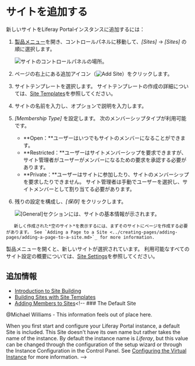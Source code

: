 # サイトを追加する

新しいサイトをLiferay Portalインスタンスに追加するには：

1.  [製品メニュー](../../getting-started/navigating-dxp.md)を開き、コントロールパネルに移動して、*[Sites]* → *[Sites]* の順に選択します。

    ![サイトのコントロールパネルの場所。](./adding-a-site/images/02.png)

2.  ページの右上にある追加アイコン（![Add Site](../../images/icon-add.png)）をクリックします。

3.  サイトテンプレートを選択します。 サイトテンプレートの作成の詳細については、[Site Templates](./building-sites-with-site-templates.md)を参照してください。

4.  サイトの名前を入力し、オプションで説明を入力します。

5.  *[Membership Type]* を設定します。 次のメンバーシップタイプが利用可能です。 <!-- What does it mean for a user to be a member of a site? What abilities/permissions does that typically confer? To answer that question it probably doesn't make sense here, but should link to another article, potentially, "Understanding Site Membership" -->
    
      - **Open：**ユーザーはいつでもサイトのメンバーになることができます。
      - **Restricted：**ユーザーはサイトメンバーシップを要求できますが、サイト管理者がユーザーがメンバーになるための要求を承認する必要があります。
      - **Private：**ユーザーはサイトに参加したり、サイトのメンバーシップを要求したりできません。 サイト管理者は手動でユーザーを選択し、サイトメンバーとして割り当てる必要があります。

6.  残りの設定を構成し、*[保存]* をクリックします。

    ![[General]セクションには、サイトの基本情報が示されます。](./adding-a-site/images/01.png)

``` tip::
   新しく作成された*空のサイト*を表示するには、まずそのサイトにページを作成する必要があります。 See `Adding a Page to a Site <../creating-pages/adding-pages/adding-a-page-to-a-site.md>`_ for more information.
```

製品メニューを開くと、新しいサイトが選択されています。 利用可能なすべてのサイト設定の概要については、[Site Settings](../06-site-settings/README.md)を参照してください。

## 追加情報

  - [Introduction to Site Building](../introduction-to-site-building.md)
  - [Building Sites with Site Templates](./building-sites-with-site-templates.md)
  - [Adding Members to Sites](./adding-members-to-sites.md)<!-- ### The Default Site

@Michael Williams - This information feels out of place here.

When you first start and configure your Liferay Portal instance, a default Site is included. This Site doesn't have its own name but rather takes the name of the instance. By default the instance name is *Liferay*, but this value can be changed through the configuration of the setup wizard or through the Instance Configuration in the Control Panel. See [Configuring the Virtual Instance](TODO) for more information. -->

